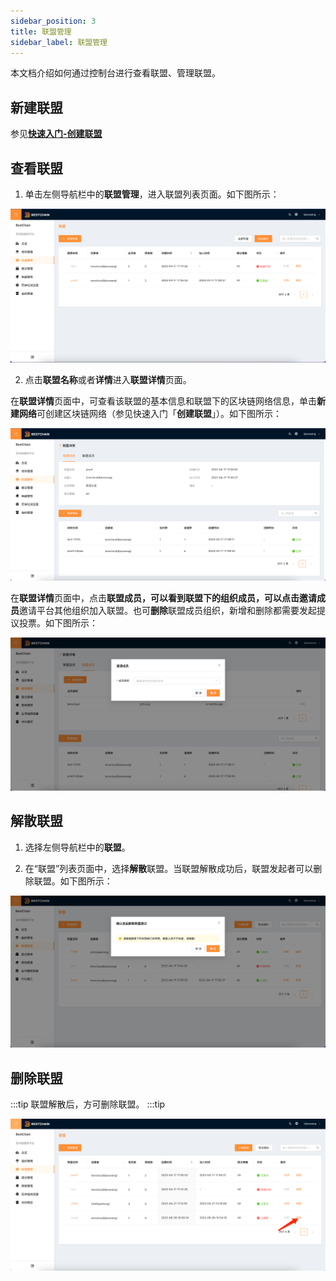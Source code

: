 ```yaml
---
sidebar_position: 3
title: 联盟管理
sidebar_label: 联盟管理
---
```


本文档介绍如何通过控制台进行查看联盟、管理联盟。

## 新建联盟

参见[**快速入门-创建联盟**](../QuickStart/usage.md#步骤二创建联盟)

## 查看联盟

1. 单击左侧导航栏中的**联盟管理**，进入联盟列表页面。如下图所示：

![userguide_federations](../img/userguide_federations.png)

2. 点击**联盟名称**或者**详情**进入**联盟详情**页面。

在**联盟详情**页面中，可查看该联盟的基本信息和联盟下的区块链网络信息，单击**新建网络**可创建区块链网络（参见快速入门「**创建联盟**」）。如下图所示：

![userguide_federation_info](../img/userguide_federation_info.png)

在**联盟详情**页面中，点击**联盟成员，**可以看到联盟下的组织成员，可以点击**邀请成员**邀请平台其他组织加入联盟。也可**删除**联盟成员组织，新增和删除都需要发起提议投票。如下图所示：

![userguide_federation_invite](../img/userguide_federation_invite.png)

## 解散联盟

1. 选择左侧导航栏中的**联盟**。

2. 在“联盟”列表页面中，选择**解散**联盟。当联盟解散成功后，联盟发起者可以删除联盟。如下图所示：

![userguide_federation_dissolve](../img/userguide_federation_dissolve.png)

## 删除联盟

:::tip
联盟解散后，方可删除联盟。
:::tip

![userguide_federation_delete](../img/userguide_federation_delete.png)
